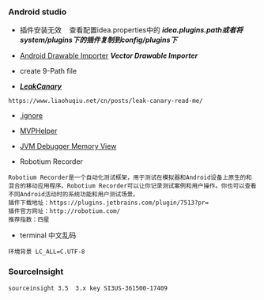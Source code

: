 ### Android studio
- 插件安装无效 &nbsp;&nbsp;&nbsp;查看配置idea.properties中的 ***idea.plugins.path或者将system/plugins下的插件复制到config/plugins下***

- [Android Drawable Importer](http://blog.csdn.net/ziwang_/article/details/51713623) ***Vector Drawable Importer***

- create 9-Path file

- [***LeakCanary***](https://github.com/liaohuqiu/leakcanary-demo) 
```
https://www.liaohuqiu.net/cn/posts/leak-canary-read-me/
```
- [.ignore](https://plugins.jetbrains.com/plugin/7495--ignore)

- [MVPHelper](http://androidwing.net/index.php/27)

- [JVM Debugger Memory View](https://zhuanlan.zhihu.com/p/25110433)

- Robotium Recorder
```
Robotium Recorder是一个自动化测试框架，用于测试在模拟器和Android设备上原生的和混合的移动应用程序。Robotium Recorder可以让你记录测试案例和用户操作。你也可以查看不同Android活动时的系统功能和用户测试场景。
插件下载地址：https://plugins.jetbrains.com/plugin/7513?pr=
插件官方网址：http://robotium.com/
推荐指数：四星
```

- terminal 中文乱码
```
环境背景 LC_ALL=C.UTF-8
```


### SourceInsight
```
sourceinsight 3.5  3.x key SI3US-361500-17409
```